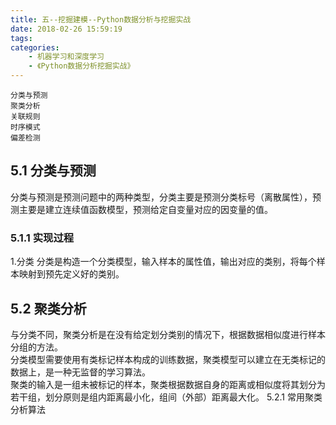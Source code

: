 ```yaml
---
title: 五--挖掘建模--Python数据分析与挖掘实战
date: 2018-02-26 15:59:19
tags: 
categories:
    - 机器学习和深度学习
    - 《Python数据分析挖掘实战》
---
```

	
	分类与预测
	聚类分析
	关联规则
	时序模式
	偏差检测
## 5.1 分类与预测
分类与预测是预测问题中的两种类型，分类主要是预测分类标号（离散属性），预测主要是建立连续值函数模型，预测给定自变量对应的因变量的值。
### 5.1.1 实现过程
1.分类
分类是构造一个分类模型，输入样本的属性值，输出对应的类别，将每个样本映射到预先定义好的类别。  
## 5.2 聚类分析
与分类不同，聚类分析是在没有给定划分类别的情况下，根据数据相似度进行样本分组的方法。  
分类模型需要使用有类标记样本构成的训练数据，聚类模型可以建立在无类标记的数据上，是一种无监督的学习算法。  
聚类的输入是一组未被标记的样本，聚类根据数据自身的距离或相似度将其划分为若干组，划分原则是组内距离最小化，组间（外部）距离最大化。
5.2.1 常用聚类分析算法



